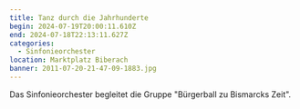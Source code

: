 ```yaml
---
title: Tanz durch die Jahrhunderte
begin: 2024-07-19T20:00:11.610Z
end: 2024-07-18T22:13:11.627Z
categories:
  - Sinfonieorchester
location: Marktplatz Biberach
banner: 2011-07-20-21-47-09-1883.jpg
---
```

Das Sinfonieorchester begleitet die Gruppe "Bürgerball zu Bismarcks Zeit".